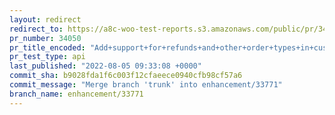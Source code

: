 ```yaml
---
layout: redirect
redirect_to: https://a8c-woo-test-reports.s3.amazonaws.com/public/pr/34050/api/index.html
pr_number: 34050
pr_title_encoded: "Add+support+for+refunds+and+other+order+types+in+custom+order+tables"
pr_test_type: api
last_published: "2022-08-05 09:33:08 +0000"
commit_sha: b9028fda1f6c003f12cfaeece0940cfb98cf57a6
commit_message: "Merge branch 'trunk' into enhancement/33771"
branch_name: enhancement/33771
---
```

